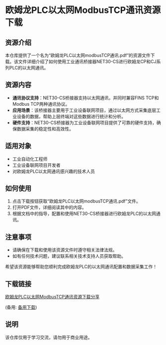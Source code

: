 # 欧姆龙PLC以太网ModbusTCP通讯资源下载

## 资源介绍

本仓库提供了一个名为“欧姆龙PLC以太网modbusTCP通讯.pdf”的资源文件下载。该文件详细介绍了如何使用工业通讯桥接器NET30-CS进行欧姆龙CP和CJ系列PLC的以太网通讯。

## 资源内容

- **通讯协议支持**：NET30-CS桥接器支持以太网通讯，并同时兼容FINS TCP和Modbus TCP两种通讯协议。
- **应用场景**：该桥接器主要用于工业设备联网项目，通过以太网方式采集底层工业设备的数据，帮助上层终端对这些数据进行统计和分析。
- **硬件支持**：NET30-CS桥接器为工业设备联网项目提供了可靠的硬件支持，确保数据采集的稳定性和高效性。

## 适用对象

- 工业自动化工程师
- 工业设备联网项目开发者
- 对欧姆龙PLC以太网通讯感兴趣的技术人员

## 如何使用

1. 点击下载按钮获取“欧姆龙PLC以太网modbusTCP通讯.pdf”文件。
2. 打开PDF文件，详细阅读其中的内容。
3. 根据文档中的指导，配置和使用NET30-CS桥接器进行欧姆龙PLC的以太网通讯。

## 注意事项

- 请确保在下载和使用该资源文件时遵守相关法律法规。
- 如有任何技术问题，建议联系相关技术支持人员获取帮助。

希望该资源能够帮助您顺利完成欧姆龙PLC的以太网通讯配置和数据采集工作！

## 下载链接
[欧姆龙PLC以太网ModbusTCP通讯资源下载分享](https://pan.quark.cn/s/b1a975c7cd4c) 

(备用: [备用下载](https://pan.baidu.com/s/1Vqn7Q5dGs_No2lByHz3XfA?pwd=1234))

## 说明

该仓库仅用于学习交流，请勿用于商业用途。
